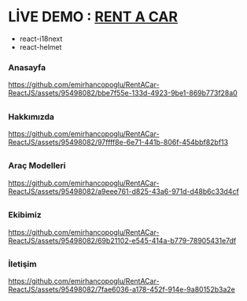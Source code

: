   <h1>LİVE DEMO : <a href="https://rentcarwithreact.netlify.app"> RENT A CAR</a></h1>

<ul>
<li>react-i18next</li>
<li>react-helmet</li>
  </ul>


  
### Anasayfa
https://github.com/emirhancopoglu/RentACar-ReactJS/assets/95498082/bbe7f55e-133d-4923-9be1-869b773f28a0


##
### Hakkımızda
https://github.com/emirhancopoglu/RentACar-ReactJS/assets/95498082/97ffff8e-6e71-441b-806f-454bbf82bf13

##
### Araç Modelleri
https://github.com/emirhancopoglu/RentACar-ReactJS/assets/95498082/a9eee761-d825-43a6-971d-d48b6c33d4cf


##
### Ekibimiz
https://github.com/emirhancopoglu/RentACar-ReactJS/assets/95498082/69b21102-e545-414a-b779-78905431e7df

##
### İletişim
https://github.com/emirhancopoglu/RentACar-ReactJS/assets/95498082/7fae6036-a178-452f-914e-9a80152b3a2e


